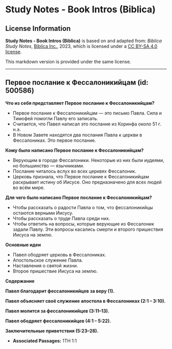 # Study Notes - Book Intros (Biblica)

## License Information

**Study Notes - Book Intros (Biblica)** is based on and adapted from: _Biblica Study Notes_, [Biblica Inc.](https://www.biblica.com/), 2023, which is licensed under a [CC BY-SA 4.0 license](https://creativecommons.org/licenses/by-sa/4.0/legalcode.en).

This markdown version is provided under the same license.



--------------------------------

## Первое послание к Фессалоникийцам (id: 500586)

**Что из себя представляет Первое послание к Фессалоникийцам?**

* Первое послание к Фессалоникийцам — это письмо Павла. Сила и Тимофей помогли Павлу его записать.
* Считается, что Павел написал это послание из Коринфа около 51 г. н.э.
* В Новом Завете находятся два послания Павла к церкви в Фессалониках. Это первое послание.

**Кому было написано Первое послание к Фессалоникийцам?**

* Верующим в городе Фессалоники. Некоторые из них были иудеями, но большинство — язычниками.
* Послание читалось вслух во всех церквях Фессалоник.
* Церковь признала, что Первое послание к Фессалоникийцам раскрывает истину об Иисусе. Оно предназначено для всех людей во всём мире.

**Для чего было написано Первое послание к Фессалоникийцам?**

* Чтобы рассказать о радости Павла о том, что фессалоникийцы остаются верными Иисусу.
* Чтобы рассказать о труде Павла среди них.
* Чтобы ответить на вопросы, которые верующие из Фессалоник задали Павлу. Эти вопросы касались смерти и второго пришествия Иисуса на землю.

**Основные идеи**

* Павел ободряет церковь в Фессалониках.
* Апостольское служение Павла.
* Наставления о святой жизни.
* Второе пришествие Иисуса на землю.

**Содержание**

**Павел благодарит фессалоникийцев за веру (1\).**

**Павел объясняет своё служение апостола в Фессалониках (2:1 – 3:10\).**

**Павел молится за фессалоникийцев (3:11–13\).**

**Павел ободряет фессалоникийцев (4:1 – 5:22\).**

**Заключительные приветствия (5:23–28\).**

* **Associated Passages:** 1TH 1:1

